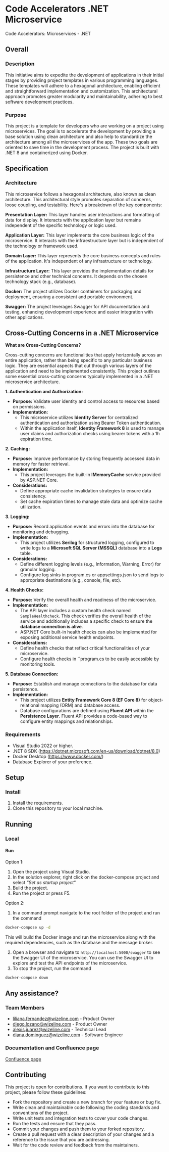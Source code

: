 # Code Accelerators .NET Microservice

Code Accelerators: Microservices - .NET

## Overall

### Description

This initiative aims to expedite the development of applications in their initial stages by providing project templates in various programming languages. These templates will adhere to a hexagonal architecture, enabling efficient and straightforward implementation and customization. This architectural approach promotes greater modularity and maintainability, adhering to best software development practices.

### Purpose

This project is a template for developers who are working on a project using microservices. The goal is to accelerate the development by providing a base solution using clean architecture and also help to standardize the architecture among all the microservices of the app. These two goals are oriented to save time in the development process. The project is built with .NET 8 and containerized using Docker.

## Specification

### Architecture
This microservice follows a hexagonal architecture, also known as clean architecture. This architectural style promotes separation of concerns, loose coupling, and testability. Here's a breakdown of the key components:

**Presentation Layer:** This layer handles user interactions and formatting of data for display. It interacts with the application layer but remains independent of the specific technology or logic used.

**Application Layer:** This layer implements the core business logic of the microservice. It interacts with the infraestructure layer but is independent of the technology or framework used.

**Domain Layer:** This layer represents the core business concepts and rules of the application. It's independent of any infrastructure or technology.

**Infrastructure Layer:** This layer provides the implementation details for persistence and other technical concerns. It depends on the chosen technology stack (e.g., database).

**Docker:** The project utilizes Docker containers for packaging and deployment, ensuring a consistent and portable environment.

**Swagger:** The project leverages Swagger for API documentation and testing, enhancing development experience and easier integration with other applications.

## Cross-Cutting Concerns in a .NET Microservice

**What are Cross-Cutting Concerns?**

Cross-cutting concerns are functionalities that apply horizontally across an entire application, rather than being specific to any particular business logic. They are essential aspects that cut through various layers of the application and need to be implemented consistently. This project outlines some essential cross-cutting concerns typically implemented in a .NET microservice architecture.

**1. Authentication and Authorization:**

* **Purpose:** Validate user identity and control access to resources based on permissions.
* **Implementation:**
    * This microservice utilizes **Identity Server** for centralized authentication and authorization using Bearer Token authentication.
    * Within the application itself, **Identity Framework 8** is used to manage user claims and authorization checks using bearer tokens with a 1h expiration time.

**2. Caching:**

* **Purpose:** Improve performance by storing frequently accessed data in memory for faster retrieval.
* **Implementation:**
    * This project leverages the built-in **IMemoryCache** service provided by ASP.NET Core.
* **Considerations:**
    * Define appropriate cache invalidation strategies to ensure data consistency.
    * Set cache expiration times to manage stale data and optimize cache utilization.

**3. Logging:**

* **Purpose:** Record application events and errors into the database for monitoring and debugging.
* **Implementation:**
    * This project utilizes **Serilog** for structured logging, configured to write logs to a **Microsoft SQL Server (MSSQL)** database into a **Logs** table.
* **Considerations:**
    * Define different logging levels (e.g., Information, Warning, Error) for granular logging.
    * Configure log sinks in program.cs or appsettings.json to send logs to appropriate destinations (e.g., console, file, etc).

**4. Health Checks:**

* **Purpose:** Verify the overall health and readiness of the microservice.
* **Implementation:**
    * The API layer includes a custom health check named `SampleHealthcheck`. This check verifies the overall health of the service and additionally includes a specific check to ensure the **database connection is alive**.
    * ASP.NET Core built-in health checks can also be implemented for exposing additional service health endpoints.
* **Considerations:**
    * Define health checks that reflect critical functionalities of your microservice.
    * Configure health checks in ``program.cs to be easily accessible by monitoring tools.

**5. Database Connection:**

* **Purpose:** Establish and manage connections to the database for data persistence.
* **Implementation:**
    * This project utilizes **Entity Framework Core 8 (EF Core 8)** for object-relational mapping (ORM) and database access. 
    * Database configurations are defined using **Fluent API** within the **Persistence Layer**. Fluent API provides a code-based way to configure entity mappings and relationships.


### Requirements

- Visual Studio 2022 or higher.
- .NET 8 SDK (https://dotnet.microsoft.com/en-us/download/dotnet/8.0)
- Docker Desktop (https://www.docker.com/)
- Database Explorer of your preference.

## Setup

### Install
1. Install the requirements.
2. Clone this repository to your local machine.

## Running

### Local

#### Run

Option 1:
1. Open the project using Visual Studio.
2. In the solution explorer,  right click on the docker-compose project and select *"Set as startup project"*
3. Build the project.
4. Run the project or press F5.


Option 2: 
1. In a command prompt navigate to the root folder of the project and run the command 
```zsh
docker-compose up -d
```
This will build the Docker image and run the microservice along with the required dependencies, such as the database and the message broker.

2. Open a browser and navigate to `http://localhost:5000/swagger` to see the Swagger UI of the microservice. You can use the Swagger UI to explore and test the API endpoints of the microservice.
3. To stop the project, run the command 
```zsh
docker-compose down
```

## Any assistance?

### Team Members

- <liliana.fernandez@wizeline.com> - Product Owner
- <diego.lozano@wizeline.com> - Product Owner
- <alexis.juarez@wizeline.com> - Technical Lead
- <diana.dominguez@wizeline.com> - Software Engineer

### Documentation and Confluence page

[Confluence page](https://wizeline.atlassian.net/wiki/spaces/wiki/pages/3894771727/Microservices)

## Contributing

This project is open for contributions. If you want to contribute to this project, please follow these guidelines:

- Fork the repository and create a new branch for your feature or bug fix.
- Write clean and maintainable code following the coding standards and conventions of the project.
- Write unit tests and integration tests to cover your code changes.
- Run the tests and ensure that they pass.
- Commit your changes and push them to your forked repository.
- Create a pull request with a clear description of your changes and a reference to the issue that you are addressing.
- Wait for the code review and feedback from the maintainers.
